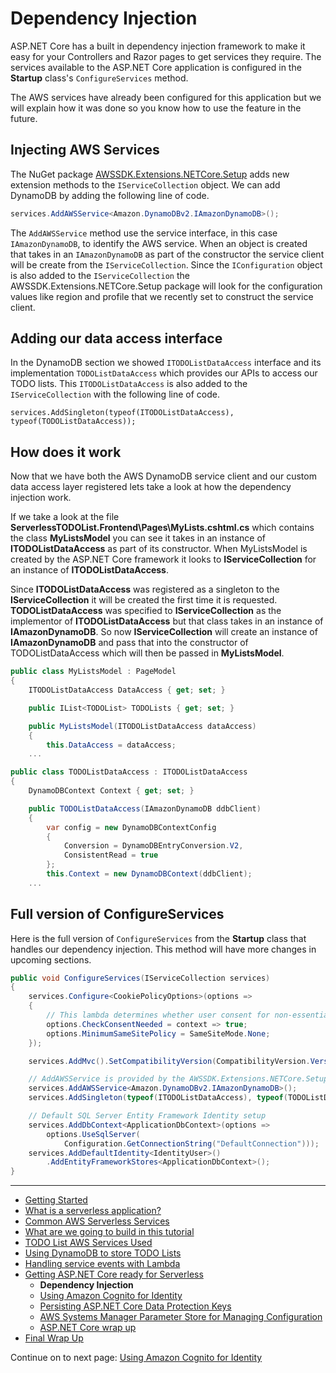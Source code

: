 # Dependency Injection

ASP.NET Core has a built in dependency injection framework to make it easy for your Controllers and Razor pages to get
services they require. The services available to the ASP.NET Core application is configured in the **Startup** 
class's `ConfigureServices` method.

The AWS services have already been configured for this application but we will explain how it was done so you know how 
to use the feature in the future.

## Injecting AWS Services

The NuGet package [AWSSDK.Extensions.NETCore.Setup](https://www.nuget.org/packages/AWSSDK.Extensions.NETCore.Setup/) adds 
new extension methods to the `IServiceCollection` object. We can add DynamoDB by adding the following line of code.

```csharp
services.AddAWSService<Amazon.DynamoDBv2.IAmazonDynamoDB>();
```

The `AddAWSService` method use the service interface, in this case `IAmazonDynamoDB`, to identify the AWS service. When an object is created that 
takes in an `IAmazonDynamoDB` as part of the constructor the service client will be create from the `IServiceCollection`.
Since the `IConfiguration` object is also added to the `IServiceCollection` the AWSSDK.Extensions.NETCore.Setup package
will look for the configuration values like region and profile that we recently set to construct the service client.

## Adding our data access interface

In the DynamoDB section we showed `ITODOListDataAccess` interface and its implementation `TODOListDataAccess` which provides our APIs to
access our TODO lists. This `ITODOListDataAccess` is also added to the `IServiceCollection` with the following line of code.

```
services.AddSingleton(typeof(ITODOListDataAccess), typeof(TODOListDataAccess));
```

## How does it work

Now that we have both the AWS DynamoDB service client and our custom data access layer registered lets take a look at how the dependency injection work.

If we take a look at the file **ServerlessTODOList.Frontend\Pages\MyLists.cshtml.cs** which contains the class **MyListsModel** you can see it 
takes in an instance of **ITODOListDataAccess** as part of its constructor. When MyListsModel is created by the ASP.NET Core framework it looks
to **IServiceCollection** for an instance of **ITODOListDataAccess**. 

Since **ITODOListDataAccess** was registered as a singleton to the **IServiceCollection** it will be created the first time it is requested. 
**TODOListDataAccess** was specified to **IServiceCollection** as the implementor of **ITODOListDataAccess** but that class takes in an 
instance of **IAmazonDynamoDB**. So now **IServiceCollection** will create an instance of **IAmazonDynamoDB** and pass that into the constructor of 
TODOListDataAccess which will then be passed in **MyListsModel**.

```csharp
public class MyListsModel : PageModel
{
    ITODOListDataAccess DataAccess { get; set; }

    public IList<TODOList> TODOLists { get; set; }

    public MyListsModel(ITODOListDataAccess dataAccess)
    {
        this.DataAccess = dataAccess;
    ...
```

```csharp
public class TODOListDataAccess : ITODOListDataAccess
{
    DynamoDBContext Context { get; set; }

    public TODOListDataAccess(IAmazonDynamoDB ddbClient)
    {
        var config = new DynamoDBContextConfig
        {
            Conversion = DynamoDBEntryConversion.V2,
            ConsistentRead = true
        };
        this.Context = new DynamoDBContext(ddbClient);
    ...
```




## Full version of ConfigureServices

Here is the full version of `ConfigureServices` from the **Startup** class that handles our dependency injection. This method will have more
changes in upcoming sections.

```csharp
public void ConfigureServices(IServiceCollection services)
{
    services.Configure<CookiePolicyOptions>(options =>
    {
        // This lambda determines whether user consent for non-essential cookies is needed for a given request.
        options.CheckConsentNeeded = context => true;
        options.MinimumSameSitePolicy = SameSiteMode.None;
    });

    services.AddMvc().SetCompatibilityVersion(CompatibilityVersion.Version_2_1);

    // AddAWSService is provided by the AWSSDK.Extensions.NETCore.Setup NuGet package.
    services.AddAWSService<Amazon.DynamoDBv2.IAmazonDynamoDB>();
    services.AddSingleton(typeof(ITODOListDataAccess), typeof(TODOListDataAccess));

    // Default SQL Server Entity Framework Identity setup
    services.AddDbContext<ApplicationDbContext>(options =>
        options.UseSqlServer(
            Configuration.GetConnectionString("DefaultConnection")));
    services.AddDefaultIdentity<IdentityUser>()
        .AddEntityFrameworkStores<ApplicationDbContext>();
}
```

<!-- Generated Navigation -->
---

* [Getting Started](../GettingStarted.md)
* [What is a serverless application?](../WhatIsServerless.md)
* [Common AWS Serverless Services](../CommonServerlessServices.md)
* [What are we going to build in this tutorial](../WhatAreWeBuilding.md)
* [TODO List AWS Services Used](../TODOListServices.md)
* [Using DynamoDB to store TODO Lists](../DynamoDBModule/WhatIsDynamoDB.md)
* [Handling service events with Lambda](../StreamProcessing/ServiceEvents.md)
* [Getting ASP.NET Core ready for Serverless](../ASP.NETCoreFrontend/TheFrontend.md)
  * **Dependency Injection**
  * [Using Amazon Cognito for Identity](../ASP.NETCoreFrontend/WebIdentity.md)
  * [Persisting ASP.NET Core Data Protection Keys](../ASP.NETCoreFrontend/ParameterStoreDataProtection.md)
  * [AWS Systems Manager Parameter Store for Managing Configuration](../ASP.NETCoreFrontend/ParameterStoreConfigurationProvider.md)
  * [ASP.NET Core wrap up](../ASP.NETCoreFrontend/FrontendWrapup.md)
* [Final Wrap Up](../FinalWrapup.md)

Continue on to next page: [Using Amazon Cognito for Identity](../ASP.NETCoreFrontend/WebIdentity.md)

